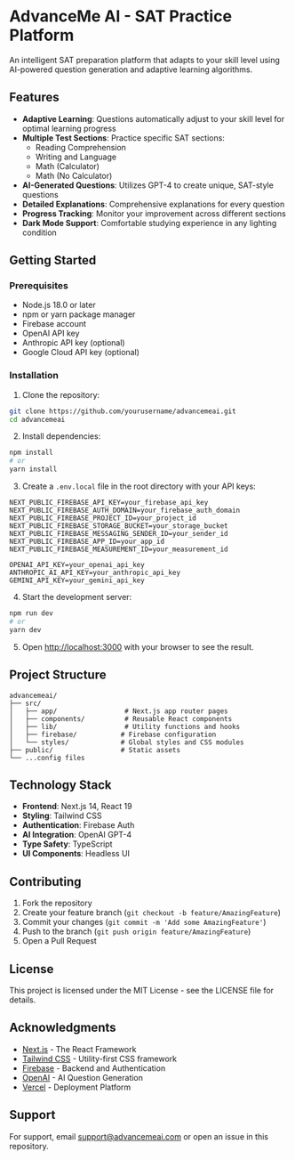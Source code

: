 # AdvanceMe AI - SAT Practice Platform

An intelligent SAT preparation platform that adapts to your skill level using AI-powered question generation and adaptive learning algorithms.

## Features

- **Adaptive Learning**: Questions automatically adjust to your skill level for optimal learning progress
- **Multiple Test Sections**: Practice specific SAT sections:
  - Reading Comprehension
  - Writing and Language
  - Math (Calculator)
  - Math (No Calculator)
- **AI-Generated Questions**: Utilizes GPT-4 to create unique, SAT-style questions
- **Detailed Explanations**: Comprehensive explanations for every question
- **Progress Tracking**: Monitor your improvement across different sections
- **Dark Mode Support**: Comfortable studying experience in any lighting condition

## Getting Started

### Prerequisites

- Node.js 18.0 or later
- npm or yarn package manager
- Firebase account
- OpenAI API key
- Anthropic API key (optional)
- Google Cloud API key (optional)

### Installation

1. Clone the repository:

```bash
git clone https://github.com/yourusername/advancemeai.git
cd advancemeai
```

2. Install dependencies:

```bash
npm install
# or
yarn install
```

3. Create a `.env.local` file in the root directory with your API keys:

```env
NEXT_PUBLIC_FIREBASE_API_KEY=your_firebase_api_key
NEXT_PUBLIC_FIREBASE_AUTH_DOMAIN=your_firebase_auth_domain
NEXT_PUBLIC_FIREBASE_PROJECT_ID=your_project_id
NEXT_PUBLIC_FIREBASE_STORAGE_BUCKET=your_storage_bucket
NEXT_PUBLIC_FIREBASE_MESSAGING_SENDER_ID=your_sender_id
NEXT_PUBLIC_FIREBASE_APP_ID=your_app_id
NEXT_PUBLIC_FIREBASE_MEASUREMENT_ID=your_measurement_id

OPENAI_API_KEY=your_openai_api_key
ANTHROPIC_AI_API_KEY=your_anthropic_api_key
GEMINI_API_KEY=your_gemini_api_key
```

4. Start the development server:

```bash
npm run dev
# or
yarn dev
```

5. Open [http://localhost:3000](http://localhost:3000) with your browser to see the result.

## Project Structure

```
advancemeai/
├── src/
│   ├── app/                 # Next.js app router pages
│   ├── components/          # Reusable React components
│   ├── lib/                 # Utility functions and hooks
│   ├── firebase/           # Firebase configuration
│   └── styles/             # Global styles and CSS modules
├── public/                 # Static assets
└── ...config files
```

## Technology Stack

- **Frontend**: Next.js 14, React 19
- **Styling**: Tailwind CSS
- **Authentication**: Firebase Auth
- **AI Integration**: OpenAI GPT-4
- **Type Safety**: TypeScript
- **UI Components**: Headless UI

## Contributing

1. Fork the repository
2. Create your feature branch (`git checkout -b feature/AmazingFeature`)
3. Commit your changes (`git commit -m 'Add some AmazingFeature'`)
4. Push to the branch (`git push origin feature/AmazingFeature`)
5. Open a Pull Request

## License

This project is licensed under the MIT License - see the LICENSE file for details.

## Acknowledgments

- [Next.js](https://nextjs.org/) - The React Framework
- [Tailwind CSS](https://tailwindcss.com/) - Utility-first CSS framework
- [Firebase](https://firebase.google.com/) - Backend and Authentication
- [OpenAI](https://openai.com/) - AI Question Generation
- [Vercel](https://vercel.com/) - Deployment Platform

## Support

For support, email support@advancemeai.com or open an issue in this repository.
